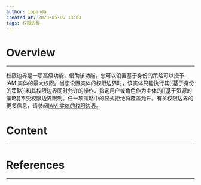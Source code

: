 ```yaml
---
author: iopanda
created_at: 2023-05-06 13:03
tags: 权限边界
---
```


# Overview
---
权限边界是一项高级功能，借助该功能，您可以设置基于身份的策略可以授予 IAM 实体的最大权限。当您设置实体的权限边界时，该实体只能执行其[[基于身份的策略]]和其权限边界同时允许的操作。指定用户或角色作为主体的[[基于资源的策略]]不受权限边界限制。任一项策略中的显式拒绝将覆盖允许。有关权限边界的更多信息，请参阅[IAM 实体的权限边界](https://docs.aws.amazon.com/zh_cn/IAM/latest/UserGuide/access_policies_boundaries.html)。


# Content
---



# References
---


